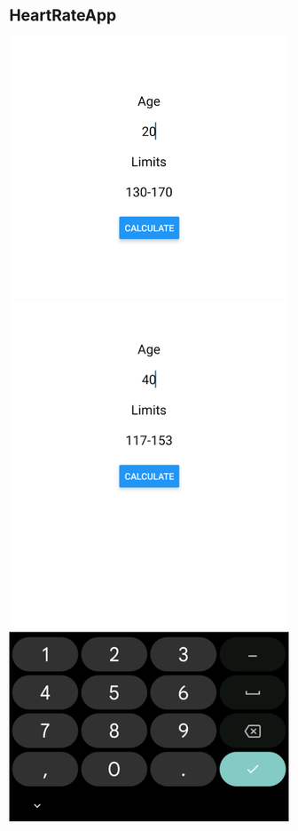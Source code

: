 # HeartRateApp
 
![example one](assets/1.png?raw=true "example one") ![example two](assets/2.png?raw=true "example two")

